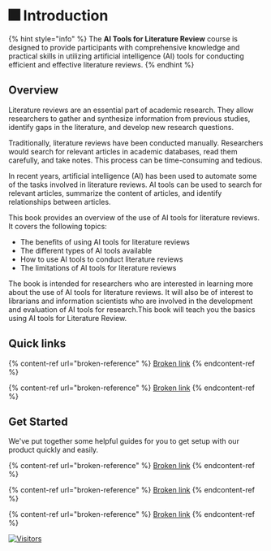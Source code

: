 # 🎆 Introduction

{% hint style="info" %}
The **AI Tools for Literature Review** course is designed to provide participants with comprehensive knowledge and practical skills in utilizing artificial intelligence (AI) tools for conducting efficient and effective literature reviews.&#x20;
{% endhint %}

## Overview

Literature reviews are an essential part of academic research. They allow researchers to gather and synthesize information from previous studies, identify gaps in the literature, and develop new research questions.

Traditionally, literature reviews have been conducted manually. Researchers would search for relevant articles in academic databases, read them carefully, and take notes. This process can be time-consuming and tedious.

In recent years, artificial intelligence (AI) has been used to automate some of the tasks involved in literature reviews. AI tools can be used to search for relevant articles, summarize the content of articles, and identify relationships between articles.

This book provides an overview of the use of AI tools for literature reviews. It covers the following topics:

* The benefits of using AI tools for literature reviews
* The different types of AI tools available
* How to use AI tools to conduct literature reviews
* The limitations of AI tools for literature reviews

The book is intended for researchers who are interested in learning more about the use of AI tools for literature reviews. It will also be of interest to librarians and information scientists who are involved in the development and evaluation of AI tools for research.This book will teach you the basics using AI tools for Literature Review.

## Quick links

{% content-ref url="broken-reference" %}
[Broken link](broken-reference)
{% endcontent-ref %}

{% content-ref url="broken-reference" %}
[Broken link](broken-reference)
{% endcontent-ref %}

## Get Started

We've put together some helpful guides for you to get setup with our product quickly and easily.

{% content-ref url="broken-reference" %}
[Broken link](broken-reference)
{% endcontent-ref %}

{% content-ref url="broken-reference" %}
[Broken link](broken-reference)
{% endcontent-ref %}

{% content-ref url="broken-reference" %}
[Broken link](broken-reference)
{% endcontent-ref %}

[![Visitors](https://api.visitorbadge.io/api/visitors?path=https%3A%2F%2Fgithub.com%2Fdrshahizan\&labelColor=%23697689\&countColor=%23555555\&style=plastic)](https://visitorbadge.io/status?path=https%3A%2F%2Fgithub.com%2Fdrshahizan)
